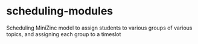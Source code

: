 # scheduling-modules
Scheduling MiniZinc model to assign students to various groups of various topics, and assigning each group to a timeslot
